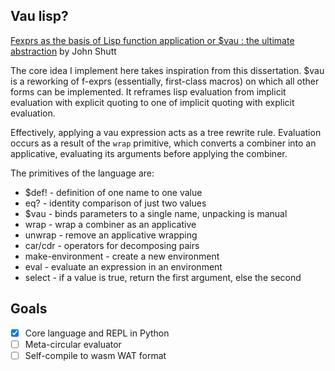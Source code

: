 ## Vau lisp?
[Fexprs as the basis of Lisp function application or $vau : the ultimate abstraction](https://web.cs.wpi.edu/~jshutt/dissertation/etd-090110-124904-Shutt-Dissertation.pdf) by John Shutt

The core idea I implement here takes inspiration from this dissertation. $vau is a reworking of f-exprs (essentially, first-class macros) on which all other forms can be implemented. It reframes lisp evaluation from implicit evaluation with explicit quoting to one of implicit quoting with explicit evaluation.

Effectively, applying a vau expression acts as a tree rewrite rule. Evaluation occurs as a result of the `wrap` primitive, which converts a combiner into an applicative, evaluating its arguments before applying the combiner.

The primitives of the language are:
- $def! - definition of one name to one value
- eq? - identity comparison of just two values
- $vau - binds parameters to a single name, unpacking is manual
- wrap - wrap a combiner as an applicative
- unwrap - remove an applicative wrapping
- car/cdr - operators for decomposing pairs
- make-environment - create a new environment
- eval - evaluate an expression in an environment
- select - if a value is true, return the first argument, else the second

## Goals
- [x] Core language and REPL in Python
- [ ] Meta-circular evaluator
- [ ] Self-compile to wasm WAT format